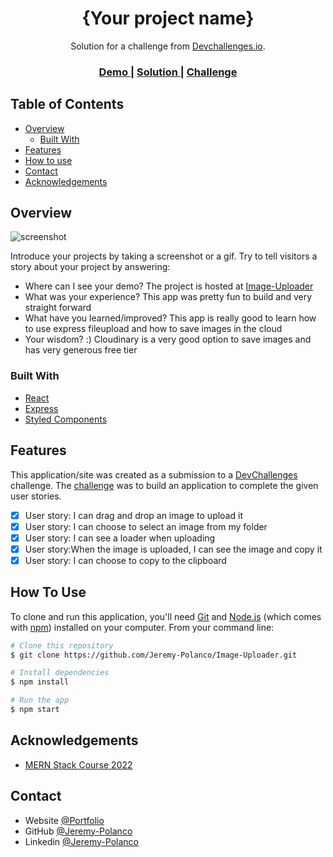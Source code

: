 <h1 align="center">{Your project name}</h1>

<div align="center">
   Solution for a challenge from  <a href="http://devchallenges.io" target="_blank">Devchallenges.io</a>.
</div>

<div align="center">
  <h3>
    <a href="https://image-uploader-mern-app.herokuapp.com/image">
      Demo
    </a>
    <span> | </span>
    <a href="https://github.com/Jeremy-Polanco/Image-Uploader">
      Solution
    </a>
    <span> | </span>
    <a href="https://devchallenges.io/challenges/O2iGT9yBd6xZBrOcVirx">
      Challenge
    </a>
  </h3>
</div>

<!-- TABLE OF CONTENTS -->

## Table of Contents

- [Overview](#overview)
  - [Built With](#built-with)
- [Features](#features)
- [How to use](#how-to-use)
- [Contact](#contact)
- [Acknowledgements](#acknowledgements)

<!-- OVERVIEW -->

## Overview

![screenshot](https://i.postimg.cc/1RjRxMrB/image.png)

Introduce your projects by taking a screenshot or a gif. Try to tell visitors a story about your project by answering:

- Where can I see your demo?
  The project is hosted at [Image-Uploader](https://image-uploader-mern-app.herokuapp.com)
- What was your experience?
  This app was pretty fun to build and very straight forward
- What have you learned/improved?
  This app is really good to learn how to use express fileupload and how to save images in the cloud
- Your wisdom? :)
  Cloudinary is a very good option to save images and has very generous free tier

### Built With

<!-- This section should list any major frameworks that you built your project using. Here are a few examples.-->

- [React](https://reactjs.org/)
- [Express](https://expressjs.com/)
- [Styled Components](https://styled-components.com/)

## Features

<!-- List the features of your application or follow the template. Don't share the figma file here :) -->

This application/site was created as a submission to a [DevChallenges](https://devchallenges.io/challenges) challenge. The [challenge](https://devchallenges.io/challenges/O2iGT9yBd6xZBrOcVirx) was to build an application to complete the given user stories.

- [x] User story: I can drag and drop an image to upload it
- [x] User story: I can choose to select an image from my folder
- [x] User story: I can see a loader when uploading
- [x] User story:When the image is uploaded, I can see the image and copy it
- [x] User story: I can choose to copy to the clipboard

## How To Use

<!-- Example: -->

To clone and run this application, you'll need [Git](https://git-scm.com) and [Node.js](https://nodejs.org/en/download/) (which comes with [npm](http://npmjs.com)) installed on your computer. From your command line:

```bash
# Clone this repository
$ git clone https://github.com/Jeremy-Polanco/Image-Uploader.git

# Install dependencies
$ npm install

# Run the app
$ npm start
```

## Acknowledgements

<!-- This section should list any articles or add-ons/plugins that helps you to complete the project. This is optional but it will help you in the future. For example -->

- [MERN Stack Course 2022](https://www.udemy.com/course/mern-stack-course-mongodb-express-react-and-nodejs/)

## Contact

- Website [@Portfolio](https://portofolio-fc-jeremy.netlify.app/)
- GitHub [@Jeremy-Polanco](https://github.com/Jeremy-Polanco})
- Linkedin [@Jeremy-Polanco](https://www.linkedin.com/in/jeremy-polanco-lara-35b494212/)
